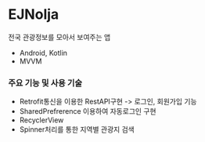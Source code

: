 # EJNolja
전국 관광정보를 모아서 보여주는 앱 
- Android, Kotlin
- MVVM
### 주요 기능 및 사용 기술
- Retrofit통신을 이용한 RestAPI구현 -> 로그인, 회원가입 기능
- SharedPrefrerence 이용하여 자동로그인 구현
- RecyclerView
- Spinner처리를 통한 지역별 관광지 검색


